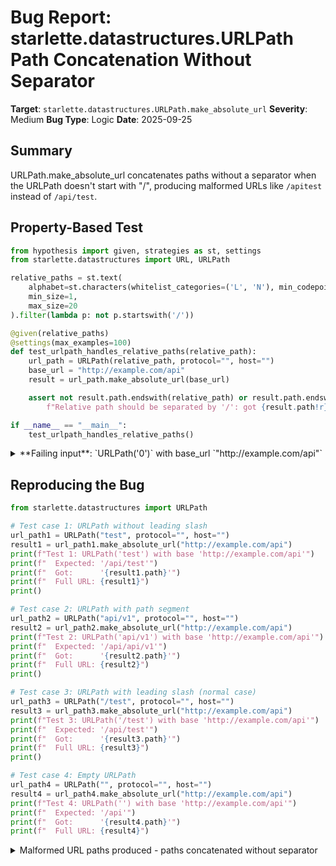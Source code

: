 # Bug Report: starlette.datastructures.URLPath Path Concatenation Without Separator

**Target**: `starlette.datastructures.URLPath.make_absolute_url`
**Severity**: Medium
**Bug Type**: Logic
**Date**: 2025-09-25

## Summary

URLPath.make_absolute_url concatenates paths without a separator when the URLPath doesn't start with "/", producing malformed URLs like `/apitest` instead of `/api/test`.

## Property-Based Test

```python
from hypothesis import given, strategies as st, settings
from starlette.datastructures import URL, URLPath

relative_paths = st.text(
    alphabet=st.characters(whitelist_categories=('L', 'N'), min_codepoint=33, max_codepoint=126),
    min_size=1,
    max_size=20
).filter(lambda p: not p.startswith('/'))

@given(relative_paths)
@settings(max_examples=100)
def test_urlpath_handles_relative_paths(relative_path):
    url_path = URLPath(relative_path, protocol="", host="")
    base_url = "http://example.com/api"
    result = url_path.make_absolute_url(base_url)

    assert not result.path.endswith(relative_path) or result.path.endswith("/" + relative_path), \
        f"Relative path should be separated by '/': got {result.path!r}"

if __name__ == "__main__":
    test_urlpath_handles_relative_paths()
```

<details>

<summary>
**Failing input**: `URLPath('0')` with base_url `"http://example.com/api"`
</summary>
```
Traceback (most recent call last):
  File "/home/npc/pbt/agentic-pbt/worker_/35/hypo.py", line 21, in <module>
    test_urlpath_handles_relative_paths()
    ~~~~~~~~~~~~~~~~~~~~~~~~~~~~~~~~~~~^^
  File "/home/npc/pbt/agentic-pbt/worker_/35/hypo.py", line 11, in test_urlpath_handles_relative_paths
    @settings(max_examples=100)
                   ^^^
  File "/home/npc/miniconda/lib/python3.13/site-packages/hypothesis/core.py", line 2124, in wrapped_test
    raise the_error_hypothesis_found
  File "/home/npc/pbt/agentic-pbt/worker_/35/hypo.py", line 17, in test_urlpath_handles_relative_paths
    assert not result.path.endswith(relative_path) or result.path.endswith("/" + relative_path), \
           ^^^^^^^^^^^^^^^^^^^^^^^^^^^^^^^^^^^^^^^^^^^^^^^^^^^^^^^^^^^^^^^^^^^^^^^^^^^^^^^^^^^^
AssertionError: Relative path should be separated by '/': got '/api0'
Falsifying example: test_urlpath_handles_relative_paths(
    relative_path='0',
)
```
</details>

## Reproducing the Bug

```python
from starlette.datastructures import URLPath

# Test case 1: URLPath without leading slash
url_path1 = URLPath("test", protocol="", host="")
result1 = url_path1.make_absolute_url("http://example.com/api")
print(f"Test 1: URLPath('test') with base 'http://example.com/api'")
print(f"  Expected: '/api/test'")
print(f"  Got:      '{result1.path}'")
print(f"  Full URL: {result1}")
print()

# Test case 2: URLPath with path segment
url_path2 = URLPath("api/v1", protocol="", host="")
result2 = url_path2.make_absolute_url("http://example.com/api")
print(f"Test 2: URLPath('api/v1') with base 'http://example.com/api'")
print(f"  Expected: '/api/api/v1'")
print(f"  Got:      '{result2.path}'")
print(f"  Full URL: {result2}")
print()

# Test case 3: URLPath with leading slash (normal case)
url_path3 = URLPath("/test", protocol="", host="")
result3 = url_path3.make_absolute_url("http://example.com/api")
print(f"Test 3: URLPath('/test') with base 'http://example.com/api'")
print(f"  Expected: '/api/test'")
print(f"  Got:      '{result3.path}'")
print(f"  Full URL: {result3}")
print()

# Test case 4: Empty URLPath
url_path4 = URLPath("", protocol="", host="")
result4 = url_path4.make_absolute_url("http://example.com/api")
print(f"Test 4: URLPath('') with base 'http://example.com/api'")
print(f"  Expected: '/api'")
print(f"  Got:      '{result4.path}'")
print(f"  Full URL: {result4}")
```

<details>

<summary>
Malformed URL paths produced - paths concatenated without separator
</summary>
```
Test 1: URLPath('test') with base 'http://example.com/api'
  Expected: '/api/test'
  Got:      '/apitest'
  Full URL: http://example.com/apitest

Test 2: URLPath('api/v1') with base 'http://example.com/api'
  Expected: '/api/api/v1'
  Got:      '/apiapi/v1'
  Full URL: http://example.com/apiapi/v1

Test 3: URLPath('/test') with base 'http://example.com/api'
  Expected: '/api/test'
  Got:      '/api/test'
  Full URL: http://example.com/api/test

Test 4: URLPath('') with base 'http://example.com/api'
  Expected: '/api'
  Got:      '/api'
  Full URL: http://example.com/api
```
</details>

## Why This Is A Bug

The bug occurs in the `make_absolute_url` method of the URLPath class at line 196 in `/home/npc/miniconda/lib/python3.13/site-packages/starlette/datastructures.py`:

```python
path = base_url.path.rstrip("/") + str(self)
```

This concatenation logic assumes that `str(self)` (the URLPath value) always starts with a "/" character. However, there is no validation or documentation that enforces this requirement. The URLPath constructor accepts any string value without validation:

```python
def __new__(cls, path: str, protocol: str = "", host: str = "") -> URLPath:
    assert protocol in ("http", "websocket", "")
    return str.__new__(cls, path)  # No validation on path format!
```

This violates expected behavior because:
1. **URLPath is a public API** that users can construct directly - it's not an internal-only class
2. **No validation prevents relative paths** - the constructor accepts any string without checking for leading "/"
3. **No documentation requires absolute paths** - the docstring doesn't state paths must start with "/"
4. **The result is objectively incorrect** - `/apitest` is not a valid concatenation of `/api` and `test`
5. **Standard path joining semantics are violated** - in most path joining operations, joining "/api" and "test" would produce "/api/test"

## Relevant Context

The URLPath class is typically used by Starlette's routing system to generate URLs for named routes. While the routing system always generates paths with leading slashes, URLPath is a public API in `starlette.datastructures` that can be instantiated directly by users.

The bug manifests when users manually create URLPath instances for relative paths, which is a reasonable expectation given:
- The constructor accepts any string
- The class is publicly exported
- There's no documentation stating the path must be absolute

Starlette documentation: https://www.starlette.io/
Source code location: `/home/npc/miniconda/lib/python3.13/site-packages/starlette/datastructures.py:170-198`

## Proposed Fix

The most backwards-compatible fix is to handle relative paths properly in make_absolute_url:

```diff
--- a/starlette/datastructures.py
+++ b/starlette/datastructures.py
@@ -193,7 +193,11 @@ class URLPath(str):
             scheme = base_url.scheme

         netloc = self.host or base_url.netloc
-        path = base_url.path.rstrip("/") + str(self)
+        url_path_str = str(self)
+        if url_path_str and not url_path_str.startswith("/"):
+            path = base_url.path.rstrip("/") + "/" + url_path_str
+        else:
+            path = base_url.path.rstrip("/") + url_path_str
         return URL(scheme=scheme, netloc=netloc, path=path)
```

This fix:
- Maintains backward compatibility for paths starting with "/"
- Correctly handles relative paths by adding the missing separator
- Handles empty paths correctly
- Follows standard path joining semantics